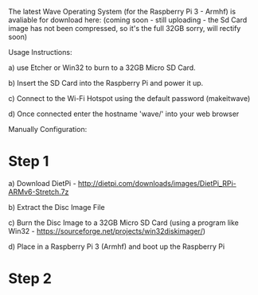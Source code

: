 The latest Wave Operating System (for the Raspberry Pi 3 - Armhf) is avaliable for download here:
(coming soon - still uploading - the Sd Card image has not been compressed, so it's the full 32GB sorry, will rectify soon)

Usage Instructions:

a) use Etcher or Win32 to burn to a 32GB Micro SD Card. 

b) Insert the SD Card into the Raspberry Pi and power it up.

c) Connect to the Wi-Fi Hotspot using the default password (makeitwave)

d) Once connected enter the hostname 'wave/' into your web browser

Manually Configuration: 

# Step 1
a) Download DietPi - http://dietpi.com/downloads/images/DietPi_RPi-ARMv6-Stretch.7z

b) Extract the Disc Image File

c) Burn the Disc Image to a 32GB Micro SD Card (using a program like Win32 - https://sourceforge.net/projects/win32diskimager/)

d) Place in a Raspberry Pi 3 (Armhf) and boot up the Raspberry Pi

# Step 2
